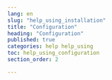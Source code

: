 ```yaml
---
lang: en
slug: "help_using_installation"
title: "Configuration"
heading: "Configuration"
published: true
categories: help help_using
toc: help_using_configuration
section_order: 2

---
```


